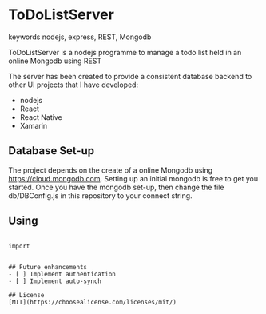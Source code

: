 # ToDoListServer

keywords nodejs, express, REST, Mongodb

ToDoListServer is a nodejs programme to manage a todo list held in an online Mongodb using REST

The server has been created to provide a consistent database backend to other UI projects that I have developed:

* nodejs
* React
* React Native
* Xamarin



## Database Set-up

The project depends on the create of a online Mongodb using https://cloud.mongodb.com.
Setting up an initial mongodb is free to get you started.
Once you have the mongodb set-up, then change the file db/DBConfig.js in this repository to your connect string.

## Using


```nodejs

import 


## Future enhancements
- [ ] Implement authentication
- [ ] Implement auto-synch

## License
[MIT](https://choosealicense.com/licenses/mit/)

